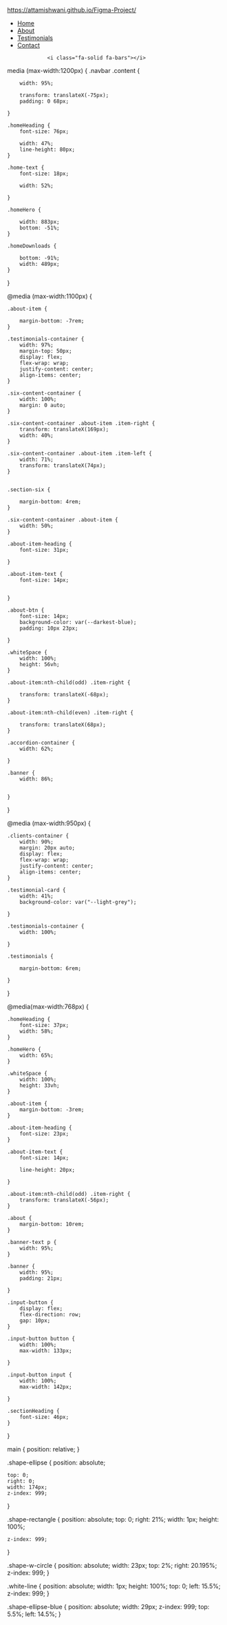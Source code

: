 https://attamishwani.github.io/Figma-Project/

 <ul class="menu">
                <li class="menuItem"><a href="">Home</a></li>
                <li class="menuItem"><a href="">About</a></li>
                <li class="menuItem"><a href="">Testimonials</a></li>
                <li class="menuItem"><a href="">Contact</a></li>
            </ul>

                 <i class="fa-solid fa-bars"></i>

media (max-width:1200px) {
.navbar .content {

        width: 95%;

        transform: translateX(-75px);
        padding: 0 68px;

    }

    .homeHeading {
        font-size: 76px;

        width: 47%;
        line-height: 80px;
    }

    .home-text {
        font-size: 18px;

        width: 52%;

    }

    .homeHero {

        width: 883px;
        bottom: -51%;
    }

    .homeDownloads {

        bottom: -91%;
        width: 489px;
    }

}

@media (max-width:1100px) {

    .about-item {

        margin-bottom: -7rem;
    }

    .testimonials-container {
        width: 97%;
        margin-top: 50px;
        display: flex;
        flex-wrap: wrap;
        justify-content: center;
        align-items: center;
    }

    .six-content-container {
        width: 100%;
        margin: 0 auto;
    }

    .six-content-container .about-item .item-right {
        transform: translateX(169px);
        width: 40%;
    }

    .six-content-container .about-item .item-left {
        width: 71%;
        transform: translateX(74px);
    }


    .section-six {

        margin-bottom: 4rem;
    }

    .six-content-container .about-item {
        width: 50%;
    }

    .about-item-heading {
        font-size: 31px;

    }

    .about-item-text {
        font-size: 14px;


    }

    .about-btn {
        font-size: 14px;
        background-color: var(--darkest-blue);
        padding: 10px 23px;

    }

    .whiteSpace {
        width: 100%;
        height: 56vh;
    }

    .about-item:nth-child(odd) .item-right {

        transform: translateX(-68px);
    }

    .about-item:nth-child(even) .item-right {

        transform: translateX(68px);
    }

    .accordion-container {
        width: 62%;

    }

    .banner {
        width: 86%;


    }

}

@media (max-width:950px) {

    .clients-container {
        width: 90%;
        margin: 20px auto;
        display: flex;
        flex-wrap: wrap;
        justify-content: center;
        align-items: center;
    }

    .testimonial-card {
        width: 41%;
        background-color: var("--light-grey");

    }

    .testimonials-container {
        width: 100%;

    }

    .testimonials {

        margin-bottom: 6rem;

    }

}

@media(max-width:768px) {

    .homeHeading {
        font-size: 37px;
        width: 58%;
    }

    .homeHero {
        width: 65%;
    }

    .whiteSpace {
        width: 100%;
        height: 33vh;
    }

    .about-item {
        margin-bottom: -3rem;
    }

    .about-item-heading {
        font-size: 23px;
    }

    .about-item-text {
        font-size: 14px;

        line-height: 20px;

    }

    .about-item:nth-child(odd) .item-right {
        transform: translateX(-56px);
    }

    .about {
        margin-bottom: 10rem;
    }

    .banner-text p {
        width: 95%;
    }

    .banner {
        width: 95%;
        padding: 21px;

    }

    .input-button {
        display: flex;
        flex-direction: row;
        gap: 10px;
    }

    .input-button button {
        width: 100%;
        max-width: 133px;

    }

    .input-button input {
        width: 100%;
        max-width: 142px;

    }

    .sectionHeading {
        font-size: 46px;
    }

}

main {
position: relative;
}

.shape-ellipse {
position: absolute;

    top: 0;
    right: 0;
    width: 174px;
    z-index: 999;

}

.shape-rectangle {
position: absolute;
top: 0;
right: 21%;
width: 1px;
height: 100%;

    z-index: 999;

}

.shape-w-circle {
position: absolute;
width: 23px;
top: 2%;
right: 20.195%;
z-index: 999;
}

.white-line {
position: absolute;
width: 1px;
height: 100%;
top: 0;
left: 15.5%;
z-index: 999;
}

.shape-ellipse-blue {
position: absolute;
width: 29px;
z-index: 999;
top: 5.5%;
left: 14.5%;
}

